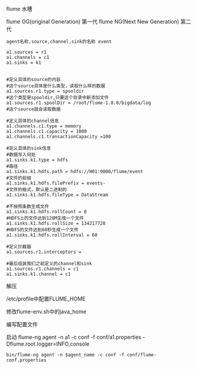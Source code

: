 flume 水槽

flume OG(original Generation) 第一代
flume NG(Next New Generation) 第二代

```properties
agent名称,source,channel,sink的名称 event

a1.sources = r1
a1.channels = c1
a1.sinks = k1


#定义具体的source的内容
#这个source具体是什么类型，读取什么样的数据
a1.sources.r1.type = spooldir
#这个类型是spooldir,只要这个目录中新添加文件
a1.sources.r1.spoolDir = /root/flume-1.8.0/bigdata/log
#这个source就会读取数据

#定义具体的channel信息
a1.channels.c1.type = memory
a1.channels.c1.capacity = 1000
a1.channels.c1.transactionCapacity =100

#定义具体的sink信息
#数据写入何处
a1.sinks.k1.type = hdfs
#路径
a1.sinks.k1.hdfs.path = hdfs://H01:9000/flume/event
#文件的前缀
a1.sinks.k1.hdfs.filePrefix = events-
#文件的格式，默认是二进制的
a1.sinks.k1.hdfs.fileType = DataStream

#不按照条数生成文件
a1.sinks.k1.hdfs.rollCount = 0
#HDFS上的文件达到128M生成一个文件
a1.sinks.k1.hdfs.rollSize = 134217728
#HDFS的文件达到60秒生成一个文件
a1.sinks.k1.hdfs.rollInterval = 60

#定义拦截器
a1.sources.r1.interceptors =

#最后组装我们之前定义的channel和sink
a1.sources.r1.channels = c1
a1.sinks.k1.channel = c1
```

解压

/etc/profile中配置FLUME_HOME

修改flume-env.sh中的java_home

编写配置文件

启动 flume-ng agent -n a1 -c conf -f conf/a1.properties -Dflume.root.logger=INFO,console

`bin/flume-ng agent -n $agent_name -c conf -f conf/flume-conf.properties`

